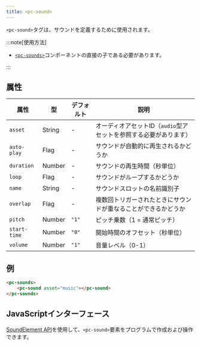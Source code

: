 ```yaml
---
title: <pc-sound>
---
```


`<pc-sound>`タグは、サウンドを定義するために使用されます。

:::note[使用方法]

*   [`<pc-sounds>`](../pc-sounds)コンポーネントの直接の子である必要があります。

:::

## 属性

<div className="attribute-table">

| 属性 | 型 | デフォルト | 説明 |
| --- | --- | --- | --- |
| `asset` | String | - | オーディオアセットID（`audio`型アセットを参照する必要があります） |
| `auto-play` | Flag | - | サウンドが自動的に再生されるかどうか |
| `duration` | Number | - | サウンドの再生時間（秒単位） |
| `loop` | Flag | - | サウンドがループするかどうか |
| `name` | String | - | サウンドスロットの名前識別子 |
| `overlap` | Flag | - | 複数回トリガーされたときにサウンドが重なることができるかどうか |
| `pitch` | Number | `"1"` | ピッチ乗数（1 = 通常ピッチ） |
| `start-time` | Number | `"0"` | 開始時間のオフセット（秒単位） |
| `volume` | Number | `"1"` | 音量レベル（0-1） |

</div>

## 例

```html
<pc-sounds>
    <pc-sound asset="music"></pc-sound>
</pc-sounds>
```

## JavaScriptインターフェース

[SoundElement API](https://api.playcanvas.com/web-components/classes/SoundElement.html)を使用して、`<pc-sound>`要素をプログラムで作成および操作できます。
